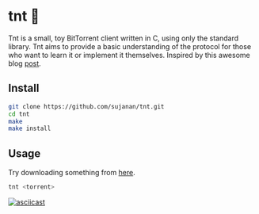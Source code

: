 # tnt 🧨
Tnt is a small, toy BitTorrent client written in C, using only the standard library. Tnt aims to provide a basic understanding of the protocol for those who want to learn it or implement it themselves.
Inspired by this awesome blog [post](https://blog.jse.li/posts/torrent/).

## Install

```sh
git clone https://github.com/sujanan/tnt.git
cd tnt
make
make install
```

## Usage
Try downloading something from [here](https://fosstorrents.com/).
```sh
tnt <torrent>
```
[![asciicast](https://asciinema.org/a/RM21Pp5RneXh93iUOHdXMiNIY.svg)](https://asciinema.org/a/RM21Pp5RneXh93iUOHdXMiNIY)

